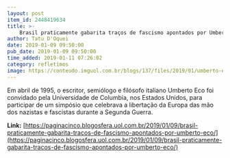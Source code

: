 ```yaml
---
layout: post
item_id: 2448419634
title: >-
    Brasil praticamente gabarita traços de fascismo apontados por Umberto Eco
author: Tatu D'Oquei
date: 2019-01-09 09:50:00
pub_date: 2019-01-09 09:50:00
time_added: 2019-01-11 07:26:02
category: refletimos
image: https://conteudo.imguol.com.br/blogs/137/files/2019/01/umberto-eco-615x300.jpg
---
```


Em abril de 1995, o escritor, semiólogo e filósofo italiano Umberto Eco foi convidado pela Universidade de Columbia, nos Estados Unidos, para participar de um simpósio que celebrava a libertação da Europa das mão dos nazistas e fascistas durante a Segunda Guerra.

**Link:** [https://paginacinco.blogosfera.uol.com.br/2019/01/09/brasil-praticamente-gabarita-tracos-de-fascismo-apontados-por-umberto-eco/](https://paginacinco.blogosfera.uol.com.br/2019/01/09/brasil-praticamente-gabarita-tracos-de-fascismo-apontados-por-umberto-eco/)

